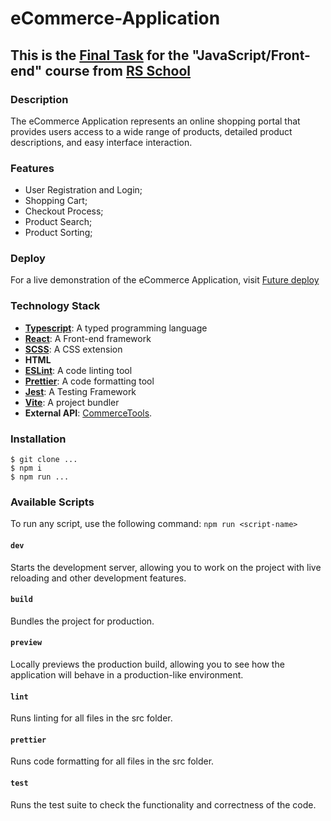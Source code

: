 # eCommerce-Application
## This is the [Final Task](https://github.com/rolling-scopes-school/tasks/tree/master/tasks/eCommerce-Application) for the "JavaScript/Front-end" course from [RS School](https://rs.school/)

### Description
The eCommerce Application represents an online shopping portal that provides users access to a wide range of products, detailed product descriptions, and easy interface interaction.

### Features
- User Registration and Login;
- Shopping Cart;
- Checkout Process;
- Product Search;
- Product Sorting;

### Deploy
For a live demonstration of the eCommerce Application, visit [Future deploy]()

### Technology Stack
- **[Typescript](https://www.typescriptlang.org/)**: A typed programming language
- **[React](https://react.dev/)**: A Front-end framework
- **[SCSS](https://sass-lang.com/)**: A CSS extension
- **HTML**
- **[ESLint](https://eslint.org/)**: A code linting tool
- **[Prettier](https://prettier.io/)**: A code formatting tool
- **[Jest](https://jestjs.io/)**: A Testing Framework
- **[Vite](https://vitejs.dev/)**: A project bundler
- **External API**: [CommerceTools](https://commercetools.com/).

### Installation
```
$ git clone ...
$ npm i
$ npm run ...
```

### Available Scripts
To run any script, use the following command: `npm run <script-name>`

#### **`dev`**
Starts the development server, allowing you to work on the project with live reloading and other development features.

#### **`build`**
Bundles the project for production.

#### **`preview`**
Locally previews the production build, allowing you to see how the application will behave in a production-like environment.

#### **`lint`**
Runs linting for all files in the src folder.

#### **`prettier`**
Runs code formatting for all files in the src folder.

#### **`test`**
Runs the test suite to check the functionality and correctness of the code.